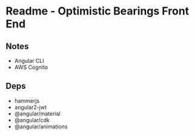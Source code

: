 # Readme - Optimistic Bearings Front End
## Notes
- Angular CLI
- AWS Cognito

## Deps
- hammerjs
- angular2-jwt
- @angular/material
- @angular/cdk
- @angular/animations

